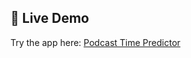 ## 🚀 Live Demo
Try the app here: [Podcast Time Predictor](https://podcast-time-predictor-dum2z8dgt43rgxz5vqdaua.streamlit.app/)
